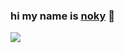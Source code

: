 ### **hi my name is [noky](https://github.com/nokyaya) 👋**

<img src="https://github-readme-stats.vercel.app/api?username=nokyaya&&show_icons=true&title_color=ffffff&icon_color=bb2acf&text_color=daf7dc&bg_color=000000">



